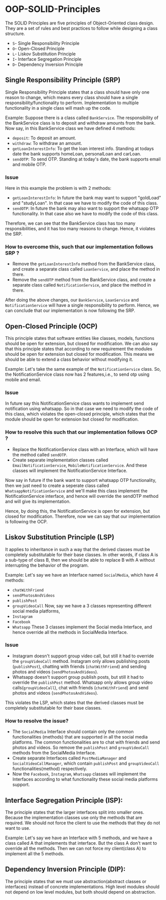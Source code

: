 # OOP-SOLID-Principles
The SOLID Principles are five principles of Object-Oriented class design. They are a set of rules and best practices to follow while designing a class structure.

* `S`- Single Responsibility Principle
* `O`- Open-Closed Principle
* `L`- Liskov Substitution Principle
* `I`- Interface Segregation Principle
* `D`- Dependency Inversion Principle

## Single Responsibility Principle (SRP)
Single Responsibility Principle states that a class should have only one reason to change, which means every class should have a single responsibility/functionality to perform. Implementation to multiple functionality in a single class will mash up the code.

Example: Suppose there is a class called `BankService`. The responsibility of the BankService class is to deposit and withdraw amounts from the bank. Now say, in this BankService class we have defined 4 methods: 
* `deposit`: To deposit an amount.
* `withdraw`: To withdraw an amount.
* `getLoanInterestInfo`: To get the loan interest info. Standing at todays date the bank supports homeLoan, personalLoan and carLoan.
* `sendOTP`: To send OTP. Standing at today's date, the bank supports email and mobile OTP.

### Issue
Here in this example the problem is with 2 methods:
* `getLoanInterestInfo`: In future the bank may want to support "goldLoad" and "studyLoan". In that case we have to modify the code of this class.
* `sendOTP`: In future the bank may also want to support the whatsapp OTP functionality. In that case also we have to modify the code of this class.

Therefore, we can see that the BankService class has too many responsibilities, and it has too many reasons to change. Hence, it violates the SRP.

### How to overcome this, such that our implementation follows SRP ?
* Remove the `getLoanInterestInfo` method from the BankService class, and create a separate class called `LoanService`, and place the method in there.
* Remove the `sendOTP` method from the BankService class, and create a separate class called `NotificationService`, and place the method in there.

After doing the above changes, our `BankService`, `LoanService` and `NotificationService` will have a single responsibility to perform. Hence, we can conclude that our implementation is now following the SRP.

## Open-Closed Principle (OCP)
This principle states that software entities like classes, models, functions should be open for extension, but closed for modification. 
We can also say that this principle states that according to new requirement the modules should be open for extension but closed for modification. 
This means we should be able to extend a class behavior without modifying it.

Example: Let's take the same example of the `NotificationService` class. So, the NotificationService class now has 2 features,i.e., to send otp using mobile and email. 

### Issue
In future say this NotificationService class wants to implement send notification using whatsapp. So in that case we need to modify the code of this class, which violates the open-closed principle, which states that the module should be open for extension but closed for modification.

### How to resolve this such that our implementation follows OCP ?
* Replace the NotificationService class with an Interface, which will have the method called `sendOTP`.
* Create separate implementation classes called `EmailNotificationService`, `MobileNotificationService`. And these classes will implement the NotificationService Interface.

Now say in future if the bank want to support whatsapp OTP functionality, then we just need to create a seperate class called `WhatsappNotificationService` and we'll make this class implement the NotificationService interface, and hence will override the sendOTP method and will give its implementation.

Hence, by doing this, the NotificationService is open for extension, but closed for modification. Therefore, now we can say that our implementation is following the OCP.

## Liskov Substitution Principle (LSP)
It applies to inheritance in such a way that the derived classes must be completely substitutable for their base classes. In other words, if class A
is a sub-type of class B, then we should be able to replace B with A without interrupting the behavior of the program.

Example: Let's say we have an Interface named `SocialMedia`, which  have 4 methods: 
* `chatWithFriend` 
* `sendPhotosAndVideos` 
* `publishPost` 
* `groupVideoCall`
Now, say we have a 3 classes representing different social media platforms,
* `Instagram`
* `Facebook`
* `Whatsapp`
These 3 classes implement the Social media Interface, and hence override all the methods in SocialMedia Interface.

### Issue
* Instagram doesn't support group video call, but still it had to override the `groupVideoCall` method. Instagram only allows publishing posts (`publishPost`), chatting with friends (`chatWithFriend`) and sending photos and videos (`sendPhotosAndVideos`).
* Whatsapp doesn't support group publish posts, but still it had to override the `publishPost` method. Whatsapp only allows group video calls(`groupVideoCall`), chat with friends (`chatWithFriend`) and send photos and videos (`sendPhotosAndVideos`).

This violates the LSP, which states that the derived classes must be completely substitutable for their base classes.

### How to resolve the issue?
* The `SocialMedia` Interface should contain only the common functionalities (methods) that are supported in all the social media platforms. The common functionalities are to chat with friends and send photos and videos. So remove the `publishPost` and `groupVideoCall` methods from the SocialMedia Interface.
* Create separate Interfaces called `PostMediaManager` and `SocialVideoCallManager`, which contain `publishPost` and `groupVideoCall` functionalities(method) respectively.
* Now the `Facebook`, `Instagram`, `Whatsapp` classes will implement the Interfaces according to what functionality these social media platforms support.

## Interface Segregation Principle (ISP):
The principle states that the larger interfaces split into smaller ones. Because the implementation classes use only the methods that are required. We
should not force the client to use the methods that they do not want to use.

Example: Let's say we have an Interface with 5 methods, and we have a class called A that implements that interface. But the class A don't want 
to override all the methods. Then we can not force my client(class A) to implement all the 5 methods.

## Dependency Inversion Principle (DIP):
The principle states that we must use abstraction(abstract classes or interfaces) instead of concrete implementations. High level modules should not
depend on low level modules, but both should depend on abstraction.
